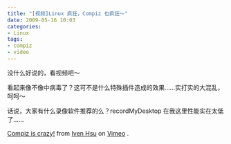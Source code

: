 ```yaml
---
title: "[视频]Linux 疯狂，Compiz 也疯狂～"
date: 2009-05-16 10:03
categories:
- Linux
tags:
- compiz
- video
---
```


没什么好说的，看视频吧～

看起来像不像中病毒了？这可不是什么特殊插件造成的效果……实打实的大混乱，呵呵～

话说，大家有什么录像软件推荐的么？recordMyDesktop
在我这里性能实在太低了……

[Compiz is crazy!](http://vimeo.com/4675252) from [Iven
Hsu](http://vimeo.com/user1764497) on [Vimeo](http://vimeo.com/) .

